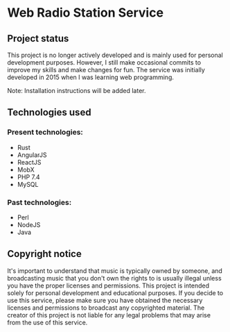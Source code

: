 # Web Radio Station Service

## Project status

This project is no longer actively developed and is mainly used for personal development purposes. However, I still make occasional commits to improve my skills and make changes for fun. The service was initially developed in 2015 when I was learning web programming.

Note: Installation instructions will be added later.

## Technologies used

### Present technologies:
- Rust
- AngularJS
- ReactJS
- MobX
- PHP 7.4
- MySQL

### Past technologies:
- Perl
- NodeJS
- Java

## Copyright notice

It's important to understand that music is typically owned by someone, and broadcasting music that you don't own the rights to is usually illegal unless you have the proper licenses and permissions. This project is intended solely for personal development and educational purposes. If you decide to use this service, please make sure you have obtained the necessary licenses and permissions to broadcast any copyrighted material. The creator of this project is not liable for any legal problems that may arise from the use of this service.

